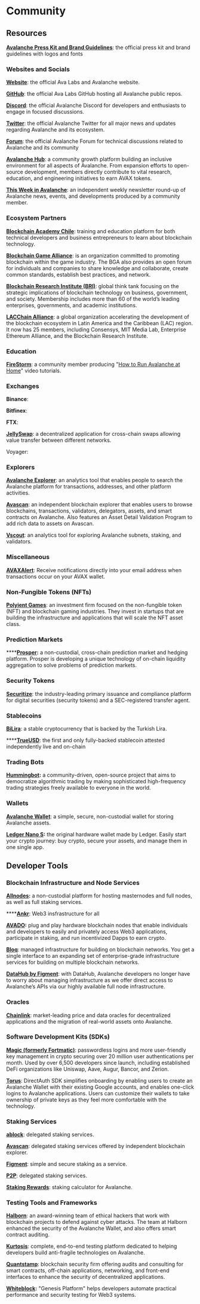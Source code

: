 # Community

## Resources

[**Avalanche Press Kit and Brand Guidelines**](https://support.avalabs.org/en/articles/4132288-ava-labs-and-avalanche-press-kit-and-brand-assets): the official press kit and brand guidelines with logos and fonts

### Websites and Socials

[**Website**](https://avax.network): the official Ava Labs and Avalanche website.

[**GitHub**](https://github.com/ava-labs): the official Ava Labs GitHub hosting all Avalanche public repos.

[**Discord**](https://chat.avax.network): the official Avalanche Discord for developers and enthusiasts to engage in focused discussions.

[**Twitter**](https://twitter.com/avalancheavax): the official Avalanche Twitter for all major news and updates regarding Avalanche and its ecosystem.

[**Forum**](https://forum.avax.network): the official Avalanche Forum for technical discussions related to Avalanche and its community

[**Avalanche Hub**](https://community.avax.network/accounts/login/?next=/): a community growth platform building an inclusive environment for all aspects of Avalanche. From expansion efforts to open-source development, members directly contribute to vital research, education, and engineering initiatives to earn AVAX tokens.

[**This Week in Avalanche**](https://weavax.substack.com/): an independent weekly newsletter round-up of Avalanche news, events, and developments produced by a community member.

### Ecosystem Partners

[**Blockchain Academy Chile**](https://www.blockchainacademy.cl/): training and education platform for both technical developers and business entrepreneurs to learn about blockchain technology.

[**Blockchain Game Alliance**](https://blockchaingamealliance.org/): is an organization committed to promoting blockchain within the game industry. The BGA also provides an open forum for individuals and companies to share knowledge and collaborate, create common standards, establish best practices, and network.

[**Blockchain Research Institute \(BRI\)**](https://www.blockchainresearchinstitute.org/): global think tank focusing on the strategic implications of blockchain technology on business, government, and society. Membership includes more than 60 of the world’s leading enterprises, governments, and academic institutions.

[**LACChain Alliance**](https://www.lacchain.net/home#/alliance): a global organization accelerating the development of the blockchain ecosystem in Latin America and the Caribbean \(LAC\) region. It now has 25 members, including Consensys, MIT Media Lab, Enterprise Ethereum Alliance, and the Blockchain Research Institute.

### Education

[**FireStorm**](https://www.youtube.com/channel/UC96iC-a7Ekk6GdaYhQ_mI-w): a community member producing "[How to Run Avalanche at Home](https://www.youtube.com/watch?v=kyHiLcw4Qg0&list=PLRjGGVtaMdsvR3OChEp4862V6fQyPYJ7T)" video tutorials.

### Exchanges

**Binance**:

**Bitfinex**:

**FTX**: 

[**JellySwap**](https://jelly.market/): a decentralized application for cross-chain swaps allowing value transfer between different networks.

Voyager: 

### Explorers

[**Avalanche Explorer**](https://explorer.avax.network): an analytics tool that enables people to search the Avalanche platform for transactions, addresses, and other platform activities.

[**Avascan**](https://github.com/ava-labs/avalanche-docs/tree/94d2e4aeddbf91f89b830f9b44b4aa60089ac755/learn/www.avascan.info): an independent blockchain explorer that enables users to browse blockchains, transactions, validators, delegators, assets, and smart contracts on Avalanche. Also features an Asset Detail Validation Program to add rich data to assets on Avascan.

[**Vscout**](https://vscout.io): an analytics tool for exploring Avalanche subnets, staking, and validators.

### Miscellaneous

[**AVAXAlert**](https://avaxalert.com): Receive notifications directly into your email address when transactions occur on your AVAX wallet.

### Non-Fungible Tokens \(NFTs\)

[**Polyient Games**](https://www.polyient.games): an investment firm focused on the non-fungible token \(NFT\) and blockchain gaming industries. They invest in startups that are building the infrastructure and applications that will scale the NFT asset class.

### **Prediction Markets**

\*\*\*\*[**Prosper**](https://prosper.so/)**:** a non-custodial, cross-chain prediction market and hedging platform. Prosper is developing a unique technology of on-chain liquidity aggregation to solve problems of prediction markets.

### Security Tokens

[**Securitize**](https://www.securitize.io/): the industry-leading primary issuance and compliance platform for digital securities \(security tokens\) and a SEC-registered transfer agent.

### Stablecoins

[**BiLira**](https://www.bilira.co): a stable cryptocurrency that is backed by the Turkish Lira.

\*\*\*\*[**TrueUSD**](https://www.trusttoken.com): the first and only fully-backed stablecoin attested independently live and on-chain

### Trading Bots

[**Hummingbot**](https://hummingbot.io/)**:** a community-driven, open-source project that aims to democratize algorithmic trading by making sophisticated high-frequency trading strategies freely available to everyone in the world.

### Wallets

[**Avalanche Wallet**](https://wallet.avax.network): a simple, secure, non-custodial wallet for storing Avalanche assets.

[**Ledger Nano S**](https://shop.ledger.com/products/ledger-nano-s)**:** the original hardware wallet made by Ledger. Easily start your crypto journey: buy crypto, secure your assets, and manage them in one single app.

## Developer Tools

### Blockchain Infrastructure and Node Services

[**Allnodes**](https://www.allnodes.com)**:** a non-custodial platform for hosting masternodes and full nodes, as well as full staking services.

\*\*\*\*[**Ankr**](https://www.ankr.com): Web3 insfrastructure for all

[**AVADO**](https://ava.do/)**:** plug and play hardware blockchain nodes that enable individuals and developers to easily and privately access Web3 applications, participate in staking, and run incentivized Dapps to earn crypto.

[**Bloq**](https://www.bloq.com): managed infrastructure for building on blockchain networks. You get a single interface to an expanding set of enterprise-grade infrastructure services for building on multiple blockchain networks.

[**DataHub by Figment**](https://figment.io/datahub/avalanche/): with DataHub, Avalanche developers no longer have to worry about managing infrastructure as we offer direct access to Avalanche’s APIs via our highly available full node infrastructure.

### Oracles

[**Chainlink**](https://chain.link/): market-leading price and data oracles for decentralized applications and the migration of real-world assets onto Avalanche.

### Software Development Kits \(SDKs\)

[**Magic \(formerly Fortmatic\)**](https://magic.link/): passwordless logins and more user-friendly key management in crypto securing over 20 million user authentications per month. Used by over 6,500 developers since launch, including established DeFi organizations like Uniswap, Aave, Augur, Bancor, and Zerion.

[**Torus**](https://tor.us/): DirectAuth SDK simplifies onboarding by enabling users to create an Avalanche Wallet with their existing Google accounts, and enables one-click logins to Avalanche applications. Users can customize their wallets to take ownership of private keys as they feel more comfortable with the technology.

### Staking Services

[**ablock**](https://ablock.io/avalanche): delegated staking services.

[**Avascan**](https://blog.avascan.info/2020-10-14-avascan-validators-october-2020.html): delegated staking services offered by independent blockchain explorer.

[**Figment**](https://figment.io/): simple and secure staking as a service.

[**P2P**](https://p2p.org/avalanche): delegated staking services.

[**Staking Rewards**](https://www.stakingrewards.com/earn/avalanche): staking calculator for Avalanche.

### Testing Tools and Frameworks

[**Halborn**](https://halborn.com/): an award-winning team of ethical hackers that work with blockchain projects to defend against cyber attacks. The team at Halborn enhanced the security of the Avalanche Wallet, and also offers smart contract auditing.

[**Kurtosis**](https://github.com/ava-labs/avalanche-docs/tree/94d2e4aeddbf91f89b830f9b44b4aa60089ac755/learn/www.kurtosistech.com): complete, end-to-end testing platform dedicated to helping developers build anti-fragile technologies on Avalanche.

[**Quantstamp**](https://quantstamp.com/): blockchain security firm offering audits and consulting for smart contracts, off-chain applications, networking, and front-end interfaces to enhance the security of decentralized applications.

[**Whiteblock**](https://whiteblock.io/)**:** "Genesis Platform" helps developers automate practical performance and security testing for Web3 systems.

